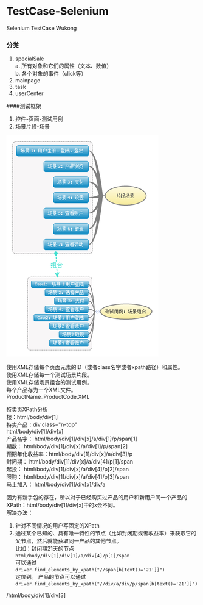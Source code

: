 # TestCase-Selenium
Selenium TestCase Wukong
### 分类  
1. specialSale  
	a. 所有对象和它们的属性（文本、数值）  
	b. 各个对象的事件（click等）
2. mainpage  
3. task  
4. userCenter  

####测试框架  
1. 控件-页面-测试用例
2. 场景片段-场景

  ![场景片段-场景](./Image/片段场景.jpg)
 
 使用XML存储每个页面元素的ID（或者class名字或者xpath路径）和属性。  
 使用XML存储每一个测试场景片段。  
 使用XML存储场景组合的测试用例。  
 每个产品存为一个XML文件。  
 ProductName_ProductCode.XML


 特卖页XPath分析  
 根：html/body/div[1]  
 特卖产品：div class="n-top"   
    html/body/div[1]/div[x]  
    产品名字：     html/body/div[1]/div[x]/a/div[1]/p/span[1]  
    期数：        html/body/div[1]/div[x]/a/div[1]/p/span[2]  
    预期年化收益率：html/body/div[1]/div[x]/a/div[3]/p  
    封闭期：       html/body/div[1]/div[x]/a/div[4]/p[1]/span  
    起投：         html/body/div[1]/div[x]/a/div[4]/p[2]/span  
    限购：         html/body/div[1]/div[x]/a/div[4]/p[3]/span  
    马上加入：      html/body/div[1]/div[x]/div/a  

因为有新手包的存在，所以对于已经购买过产品的用户和新用户同一个产品的XPath：html/body/div[1]/div[x]中的x会不同。  
解决办法：
  1. 针对不同情况的用户写固定的XPath  
  2. 通过某个已知的、具有唯一特性的节点（比如封闭期或者收益率）来获取它的父节点，然后就能获取同一产品的其他节点。  
比如：封闭期21天的节点   
`html/body/div[1]/div[1]/a/div[4]/p[1]/span`  
可以通过  
`driver.find_elements_by_xpath("//span[b[text()='21']]")`  
定位到。
产品的节点可以通过`driver.find_elements_by_xpath("//div/a/div/p/span[b[text()='21']]")`




 /html/body/div[1]/div[3]  